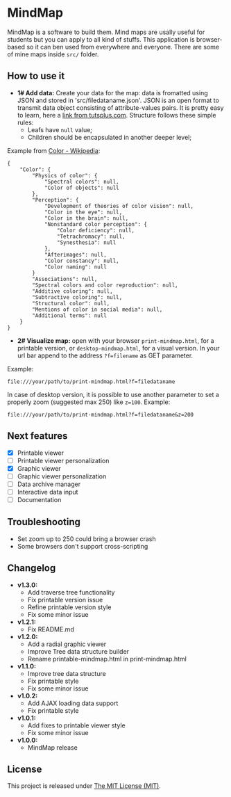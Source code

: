 # MindMap
MindMap is a software to build them. Mind maps are usally useful for students but you can apply to all kind of stuffs. This application is browser-based so it can ben used from everywhere and everyone. There are some of mine maps inside `src/` folder.

## How to use it
* **1# Add data:** Create your data for the map: data is fromatted using JSON and stored in 'src/filedataname.json'. JSON is an open format to transmit data object consisting of attribute-values pairs. It is pretty easy to learn, here a [link from tutsplus.com](http://code.tutsplus.com/tutorials/understanding-json--active-8817). Structure follows these simple rules:
	- Leafs have `null` value;
	- Children should be encapsulated in another deeper level;

Example from [Color - Wikipedia](https://en.wikipedia.org/wiki/Color):
```
{
	"Color": {
		"Physics of color": {
			"Spectral colors": null,
			"Color of objects": null
		},
		"Perception": {
			"Development of theories of color vision": null,
			"Color in the eye": null,
			"Color in the brain": null,
			"Nonstandard color perception": {
				"Color deficiency": null,
				"Tetrachromacy": null,
				"Synesthesia": null
			},
			"Afterimages": null,
			"Color constancy": null,
			"Color naming": null
		}
		"Associations": null,
		"Spectral colors and color reproduction": null,
		"Additive coloring": null,
		"Subtractive coloring": null,
		"Structural color": null,
		"Mentions of color in social media": null,
		"Additional terms": null
	}
}
```
* **2# Visualize map:** open with your browser `print-mindmap.html`, for a printable version, or `desktop-mindmap.html`, for a visual version. In your url bar append to the address `?f=filename` as GET parameter.

Example:
```
file:///your/path/to/print-mindmap.html?f=filedataname
```
In case of desktop version, it is possible to use another parameter to set a properly zoom (suggested max 250) like `z=100`.
Example:
```
file:///your/path/to/print-mindmap.html?f=filedataname&z=200
```

## Next features
- [x] Printable viewer
- [ ] Printable viewer personalization
- [x] Graphic viewer
- [ ] Graphic viewer personalization
- [ ] Data archive manager
- [ ] Interactive data input
- [ ] Documentation

## Troubleshooting
* Set zoom up to 250 could bring a browser crash
* Some browsers don't support cross-scripting

## Changelog
* **v1.3.0:**
	- Add traverse tree functionality
	- Fix printable version issue
	- Refine printable version style
	- Fix some minor issue
* **v1.2.1:**
	- Fix README.md
* **v1.2.0:**
	- Add a radial graphic viewer
	- Improve Tree data structure builder
	- Rename printable-mindmap.html in print-mindmap.html
* **v1.1.0:**
	- Improve tree data structure
	- Fix printable style
	- Fix some minor issue
* **v1.0.2:**
	- Add AJAX loading data support
	- Fix printable style
* **v1.0.1:**
	- Add fixes to printable viewer style
	- Fix some minor issue
* **v1.0.0:**
	- MindMap release

## License
This project is released under [The MIT License (MIT)](https://github.com/matteocellucci/mindmaps/blob/master/license).
